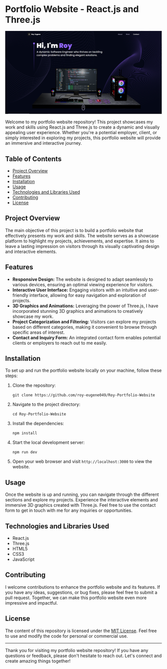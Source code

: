 # Portfolio Website - React.js and Three.js

![Project Banner](src/assets/project-banner.jpg)

Welcome to my portfolio website repository! This project showcases my work and skills using React.js and Three.js to create a dynamic and visually appealing user experience. Whether you're a potential employer, client, or simply interested in exploring my projects, this portfolio website will provide an immersive and interactive journey.

## Table of Contents
- [Project Overview](#project-overview)
- [Features](#features)
- [Installation](#installation)
- [Usage](#usage)
- [Technologies and Libraries Used](#technologies-and-libraries-used)
- [Contributing](#contributing)
- [License](#license)

## Project Overview
The main objective of this project is to build a portfolio website that effectively presents my work and skills. The website serves as a showcase platform to highlight my projects, achievements, and expertise. It aims to leave a lasting impression on visitors through its visually captivating design and interactive elements.

## Features
- **Responsive Design:** The website is designed to adapt seamlessly to various devices, ensuring an optimal viewing experience for visitors.
- **Interactive User Interface:** Engaging visitors with an intuitive and user-friendly interface, allowing for easy navigation and exploration of projects.
- **3D Graphics and Animations:** Leveraging the power of Three.js, I have incorporated stunning 3D graphics and animations to creatively showcase my work.
- **Project Categorization and Filtering:** Visitors can explore my projects based on different categories, making it convenient to browse through specific areas of interest.
- **Contact and Inquiry Form:** An integrated contact form enables potential clients or employers to reach out to me easily.

## Installation
To set up and run the portfolio website locally on your machine, follow these steps:

1. Clone the repository:  
   ```
   git clone https://github.com/roy-eugene049/Roy-Portfolio-Website
   ```

2. Navigate to the project directory:  
   ```
   cd Roy-Portfolio-Website
   ```

3. Install the dependencies:  
   ```
   npm install
   ```

4. Start the local development server:  
   ```
   npm run dev
   ```

5. Open your web browser and visit `http://localhost:3000` to view the website.

## Usage
Once the website is up and running, you can navigate through the different sections and explore my projects. Experience the interactive elements and immersive 3D graphics created with Three.js. Feel free to use the contact form to get in touch with me for any inquiries or opportunities.

## Technologies and Libraries Used
- React.js
- Three.js
- HTML5
- CSS3
- JavaScript

## Contributing
I welcome contributions to enhance the portfolio website and its features. If you have any ideas, suggestions, or bug fixes, please feel free to submit a pull request. Together, we can make this portfolio website even more impressive and impactful.

## License
The content of this repository is licensed under the [MIT License](LICENSE). Feel free to use and modify the code for personal or commercial use.

---
Thank you for visiting my portfolio website repository! If you have any questions or feedback, please don't hesitate to reach out. Let's connect and create amazing things together!
